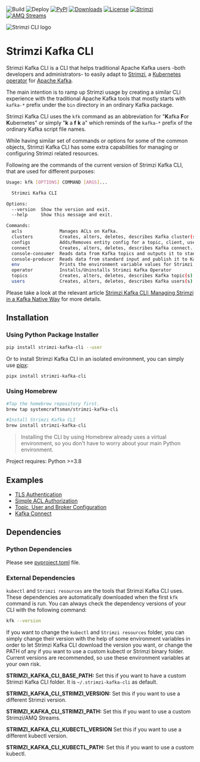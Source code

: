 ![Build](https://github.com/systemcraftsman/strimzi-kafka-cli/workflows/Build/badge.svg) ![Deploy](https://github.com/systemcraftsman/strimzi-kafka-cli/workflows/Deploy/badge.svg) [![PyPI](https://img.shields.io/pypi/v/strimzi-kafka-cli)](https://pypi.org/project/strimzi-kafka-cli/) [![Downloads](https://static.pepy.tech/badge/strimzi-kafka-cli)](https://pepy.tech/project/strimzi-kafka-cli) [![License](https://img.shields.io/badge/license-Apache--2.0-blue.svg)](http://www.apache.org/licenses/LICENSE-2.0) [![Strimzi](https://img.shields.io/badge/Strimzi-0.36.1-blue)](https://github.com/strimzi/strimzi-kafka-operator/releases/tag/0.36.1) [![AMQ Streams](https://img.shields.io/badge/AMQ&nbsp;Streams-2.5.0-red)](https://access.redhat.com/documentation/en-us/red_hat_amq_streams/2.5)

![Strimzi CLI logo](https://github.com/SystemCraftsman/strimzi-kafka-cli/assets/10568159/596ea147-9594-4262-a0c3-d63fa14f0577)

# Strimzi Kafka CLI

Strimzi Kafka CLI is a CLI that helps traditional Apache Kafka users -both developers and administrators- to easily adapt to [Strimzi](https://strimzi.io/),
a [Kubernetes operator](https://operatorhub.io/operator/strimzi-kafka-operator) for [Apache Kafka](https://kafka.apache.org/).

The main intention is to ramp up Strimzi usage by creating a similar CLI experience with the traditional Apache Kafka tools that mostly starts with `kafka-*` prefix under the `bin` directory in an ordinary Kafka package.

Strimzi Kafka CLI uses the `kfk` command as an abbreviation for "**K**afka **F**or **K**ubernetes" or simply "**k** a **f** **k** a" which reminds of the `kafka-*` prefix of the ordinary Kafka script file names.

While having similar set of commands or options for some of the common objects, Strimzi Kafka CLI has some extra capabilities for managing or configuring Strimzi related resources.

Following are the commands of the current version of Strimzi Kafka CLI, that are used for different purposes:

``` bash
Usage: kfk [OPTIONS] COMMAND [ARGS]...

  Strimzi Kafka CLI

Options:
  --version  Show the version and exit.
  --help     Show this message and exit.

Commands:
  acls              Manages ACLs on Kafka.
  clusters          Creates, alters, deletes, describes Kafka cluster(s).
  configs           Adds/Removes entity config for a topic, client, user or...
  connect           Creates, alters, deletes, describes Kafka connect...
  console-consumer  Reads data from Kafka topics and outputs it to standard...
  console-producer  Reads data from standard input and publish it to Kafka.
  env               Prints the environment variable values for Strimzi Kafka CLI
  operator          Installs/Uninstalls Strimzi Kafka Operator
  topics            Creates, alters, deletes, describes Kafka topic(s).
  users             Creates, alters, deletes, describes Kafka users(s).
```

Please take a look at the relevant article [Strimzi Kafka CLI: Managing Strimzi in a Kafka Native Way](https://www.systemcraftsman.com/2020/08/25/strimzi-kafka-cli-managing-strimzi-in-a-kafka-native-way/) for more details.

## Installation

### Using Python Package Installer

``` bash
pip install strimzi-kafka-cli --user
```

Or to install Strimzi Kafka CLI in an isolated environment, you can simply use [pipx](https://pypa.github.io/pipx/):

``` bash
pipx install strimzi-kafka-cli
```

### Using Homebrew

``` bash
#Tap the homebrew repository first.
brew tap systemcraftsman/strimzi-kafka-cli

#Install Strimzi Kafka CLI
brew install strimzi-kafka-cli
```

> Installing the CLI by using Homebrew already uses a virtual environment, so you don't have to worry about your main Python environment.

Project requires: Python >=3.8

## Examples

* [TLS Authentication](https://github.com/systemcraftsman/strimzi-kafka-cli/tree/master/examples/2_tls_authentication)
* [Simple ACL Authorization](https://github.com/systemcraftsman/strimzi-kafka-cli/tree/master/examples/3_simple_acl_authorization)
* [Topic, User and Broker Configuration](https://github.com/systemcraftsman/strimzi-kafka-cli/tree/master/examples/4_configuration)
* [Kafka Connect](https://github.com/systemcraftsman/strimzi-kafka-cli/tree/master/examples/5_connect)

## Dependencies
### Python Dependencies
Please see [pyproject.toml](https://github.com/SystemCraftsman/strimzi-kafka-cli/blob/main/pyproject.toml) file.
### External Dependencies
`kubectl` and `Strimzi resources` are the tools that Strimzi Kafka CLI uses. These dependencies are automatically downloaded when the first `kfk` command is run. You can always check the dependency versions of your CLI with the following command:

``` bash
kfk --version
```

If you want to change the `kubectl` and `Strimzi resources` folder, you can simply change their version with the help of some environment variables in order to let Strimzi Kafka CLI download the version you want, or change the PATH of any if you want to use a custom kubectl or Strimzi binary folder. Current versions are recommended, so use these environment variables at your own risk.

**STRIMZI_KAFKA_CLI_BASE_PATH:** Set this if you want to have a custom Strimzi Kafka CLI folder. It is `~/.strimzi-kafka-cli` as default.

**STRIMZI_KAFKA_CLI_STRIMZI_VERSION:** Set this if you want to use a different Strimzi version.

**STRIMZI_KAFKA_CLI_STRIMZI_PATH:** Set this if you want to use a custom Strimzi/AMQ Streams.

**STRIMZI_KAFKA_CLI_KUBECTL_VERSION** Set this if you want to use a different kubectl version.

**STRIMZI_KAFKA_CLI_KUBECTL_PATH:** Set this if you want to use a custom kubectl.
